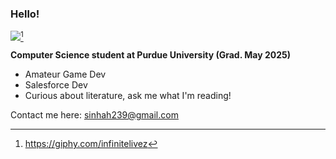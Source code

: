 ### Hello!  

<img src="https://media.giphy.com/media/v1.Y2lkPTc5MGI3NjExbWlsMzg1ODAzcTVtbG9rOGdkYWc2NmR0a2p3bGV3NnpxcXBiMGhzaiZlcD12MV9pbnRlcm5hbF9naWZfYnlfaWQmY3Q9cw/QfxbcJSWsqiko3kL5l/giphy.gif"/>[^1]

**Computer Science student at Purdue University (Grad. May 2025)**
  - Amateur Game Dev
  - Salesforce Dev
  - Curious about literature, ask me what I'm reading! 

Contact me here: sinhah239@gmail.com

[^1]: https://giphy.com/infinitelivez

<!---
sinhah239/sinhah239 is a ✨ special ✨ repository because its `README.md` (this file) appears on your GitHub profile.
You can click the Preview link to take a look at your changes.
--->
